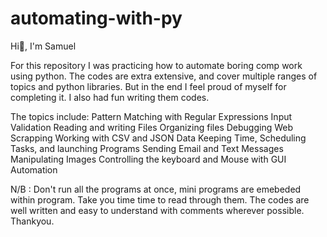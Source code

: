 # automating-with-py
Hi👋, I'm Samuel

For this repository I was practicing how to automate boring comp work using python.
The codes are extra extensive, and cover multiple ranges of topics and python libraries.
But in the end I feel proud of myself for completing it.
I also had fun writing them codes.

The topics include:
  Pattern Matching with Regular Expressions
  Input Validation
  Reading and writing Files
  Organizing files
  Debugging
  Web Scrapping
  Working with CSV and JSON Data
  Keeping Time, Scheduling Tasks, and launching Programs
  Sending Email and Text Messages
  Manipulating Images
  Controlling the keyboard and Mouse with GUI Automation
  
 N/B : Don't run all the programs at once, mini programs are emebeded within program.
 Take you time time to read through them.
 The codes are well written and easy to understand with comments wherever possible.
 Thankyou.
